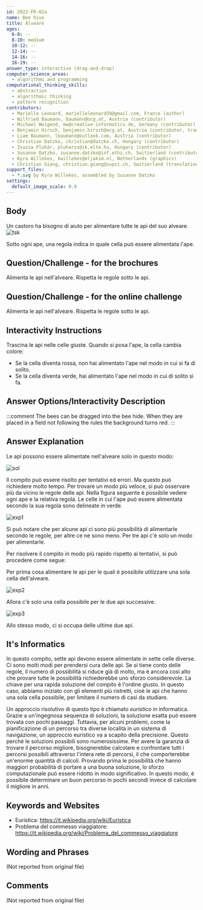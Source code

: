 ```yaml
---
id: 2022-FR-02a
name: Bee hive
title: Alveare
ages:
  6-8: --
  8-10: medium
  10-12: --
  12-14: --
  14-16: --
  16-19: --
answer_type: interactive (drag-and-drop)
computer_science_areas:
  - algorithms and programming
computational_thinking_skills:
  - abstraction
  - algorithmic thinking
  - pattern recognition
contributors:
  - Marielle Léonard, marielleleonard59@gmail.com, France (author)
  - Wilfried Baumann, baumann@ocg.at, Austria (contributor)
  - Michael Weigend, mw@creative-informatics.de, Germany (contributor)
  - Benjamin Hirsch, benjamin.hirsch@ocg.at, Austria (contributor, translation from English into German)
  - Liam Baumann, lbaumann@outlook.com, Austria (contributor)
  - Christian Datzko, christian@datzko.ch, Hungary (contributor)
  - Zsuzsa Pluhár, pluharzs@ik.elte.hu, Hungary (contributor)
  - Susanne Datzko, susanne.datzko@inf.ethz.ch, Switzerland (contributor, graphics)
  - Kyra Willekes, kwillekes@eljakim.nl, Netherlands (graphics)
  - Christian Giang, christian.giang@supsi.ch, Switzerland (translation from German into Italian)  
support_files:
  - *.svg by Kyra Willekes, assembled by Susanne Datzko
settings:
  default_image_scale: 0.9
---
```


[exp1]: graphics/2022-FR-02a-explanation.svg "Spiegazione"
[exp2]: graphics/2022-FR-02a-explanation2.svg "Spiegazione (300px)"
[exp3]: graphics/2022-FR-02a-explanation3.svg "Spiegazione (300px)"
[sol]: graphics/2022-FR-02a-solution.svg "Soluzione"
[tsk]: graphics/2022-FR-02a-taskbody1.svg "Alveare con con sette api"


## Body

Un castoro ha bisogno di aiuto per alimentare tutte le api del suo alveare.
![tsk]

Sotto ogni ape, una regola indica in quale cella può essere alimentata l'ape.

## Question/Challenge - for the brochures

Alimenta le api nell'alveare. Rispetta le regole sotto le api.


## Question/Challenge - for the online challenge

Alimenta le api nell'alveare. Rispetta le regole sotto le api.


## Interactivity Instructions

Trascina le api nelle celle giuste. Quando si posa l'ape, la cella cambia colore:
- Se la cella diventa rossa, non hai alimentato l'ape nel modo in cui si fa di solito.
- Se la cella diventa verde, hai alimentato l'ape nel modo in cui di solito si fa.

## Answer Options/Interactivity Description

<!-- empty -->

:::comment
The bees can be dragged into the bee hide. When they are placed in a field not following the rules the background turns red.
:::


## Answer Explanation

Le api possono essere alimentate nell'alveare solo in questo modo:

![sol]

Il compito può essere risolto per tentativi ed errori. Ma questo può richiedere molto tempo. Per trovare un modo più veloce, si può osservare più da vicino le regole delle api. Nella figura seguente è possibile vedere ogni ape e la relativa regola. Le celle in cui l'ape può essere alimentata secondo la sua regola sono delineate in verde.

![exp1]

Si può notare che per alcune api ci sono più possibilità di alimentarle secondo le regole, per altre ce ne sono meno. Per tre api c'è solo un modo per alimentarle.

Per risolvere il compito in modo più rapido rispetto ai tentativi, si può procedere come segue: 

Per prima cosa alimentare le api per le quali è possibile utilizzare una sola cella dell'alveare.

![exp2]

Allora c'è solo una cella possibile per le due api successive. 

![exp3]

Allo stesso modo, ci si occupa delle ultime due api.


## It's Informatics

In questo compito, sette api devono essere alimentate in sette celle diverse. Ci sono molti modi per prendersi cura delle api. Se si tiene conto delle regole, il numero di possibilità si riduce già di molto, ma è ancora così alto che provare tutte le possibilità richiederebbe uno sforzo considerevole. La chiave per una rapida soluzione del compito è l'ordine giusto. In questo caso, abbiamo iniziato con gli elementi più ristretti, cioè le api che hanno una sola cella possibile, per limitare il numero di casi da studiare.

Un approccio risolutivo di questo tipo è chiamato _euristico_ in informatica. Grazie a un'ingegnosa sequenza di soluzioni, la soluzione esatta può essere trovata con pochi passaggi. Tuttavia, per alcuni problemi, come la pianificazione di un percorso tra diverse località in un sistema di navigazione, un approccio euristico va a scapito della precisione. Questo perché le soluzioni possibili sono numerosissime. Per avere la garanzia di trovare il percorso migliore, bisognerebbe calcolare e confrontare tutti i percorsi possibili attraverso l'intera rete di percorsi, il che comporterebbe un'enorme quantità di calcoli. Provando prima le possibilità che hanno maggiori probabilità di portare a una buona soluzione, lo sforzo computazionale può essere ridotto in modo significativo. In questo modo, è possibile determinare un buon percorso in pochi secondi invece di calcolare il migliore in anni.

## Keywords and Websites

 - Euristica: https://it.wikipedia.org/wiki/Euristica
 - Problema del commesso viaggiatore: https://it.wikipedia.org/wiki/Problema_del_commesso_viaggiatore


## Wording and Phrases

(Not reported from original file)


## Comments

(Not reported from original file)

